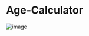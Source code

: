 # Age-Calculator
![image](https://github.com/user-attachments/assets/a6f3e8fc-a016-4d2b-817c-f4a4e9a9954a)
